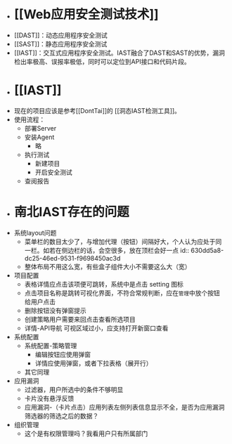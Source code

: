 - # [[Web应用安全测试技术]]
- [[DAST]]：动态应用程序安全测试
- [[SAST]]：静态应用程序安全测试
- [[IAST]]：交互式应用程序安全测试。IAST融合了DAST和SAST的优势，漏洞检出率极高、误报率极低，同时可以定位到API接口和代码片段。
- # [[IAST]]
- 现在的项目应该是参考[[DontTai]]的 [[洞态IAST检测工具]]。
- 使用流程：
	- 部署Server
	- 安装Agent
		- 略
	- 执行测试
		- 新建项目
		- 开启安全测试
	- 查阅报告
- # 南北IAST存在的问题
- 系统layout问题
	- 菜单栏的数目太少了，与增加代理（按钮）间隔好大，个人认为应处于同一栏。如若在侧边栏的话，会空很多，放在顶栏会好一点
	  id:: 630dd5a8-dc25-46ed-9531-f9698450ac3d
	- 整体布局不用这么宽，有些盒子组件大小不需要这么大（宽）
- 项目配置
	- 表格详情应点击该项便可跳转，系统中是点击 setting 图标
	- 点击项目名称是跳转可视化界面，不符合常规判断，应在`管理`中放个按钮给用户点击
	- 删除按钮没有弹窗提示
	- 创建策略用户需要来回点击查看所选项目
	- 详情-API导航 可视区域过小，应支持打开新窗口查看
- 系统配置
	- 系统配置-策略管理
		- 编辑按钮应使用弹窗
		- 详情应使用弹窗，或者下拉表格（展开行）
	- 其它同理
- 应用漏洞
	- 过滤器，用户所选中的条件不够明显
	- 卡片没有悬浮反馈
	- 应用漏洞-（卡片点击）应用列表左侧列表信息显示不全，是否为应用漏洞筛选器的筛选之后的数据？
- 组织管理
	- 这个是有权限管理吗？我看用户只有所属部门